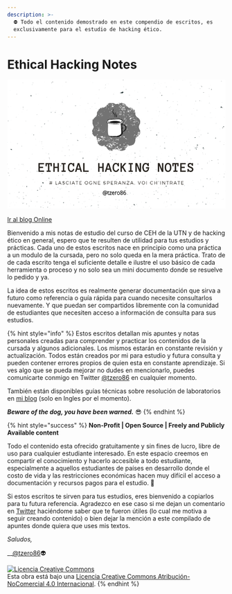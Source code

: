 ```yaml
---
description: >-
  ⛔ Todo el contenido demostrado en este compendio de escritos, es
  exclusivamente para el estudio de hacking ético.
---
```


# Ethical Hacking Notes



![](.gitbook/assets/grunge-water-mechanic-tool-business-card.png)

[Ir al blog Online](https://tzero86.gitbook.io/tzero86/)

Bienvenido a mis notas de estudio del curso de CEH de la UTN y de hacking ético en general, espero que te resulten de utilidad para tus estudios y prácticas. Cada uno de estos escritos nace en principio como una práctica a un modulo de la cursada, pero no solo queda en la mera práctica. Trato de de cada escrito tenga el suficiente detalle e ilustre el uso básico de cada herramienta o proceso y no solo sea un mini documento donde se resuelve lo pedido y ya. 

La idea de estos escritos es realmente generar documentación que sirva a futuro como referencia o guía rápida para cuando necesite consultarlos nuevamente. Y que puedan ser compartidos libremente con la comunidad de estudiantes que necesiten acceso a información de consulta para sus estudios. 

{% hint style="info" %}
Estos escritos detallan mis apuntes y notas personales creadas para comprender y practicar los contenidos de la cursada y algunos adicionales. Los mismos estarán en constante revisión y actualización. Todos están creados por mi para estudio y futura consulta y pueden contener errores propios de quien esta en constante aprendizaje. Si ves algo que se pueda mejorar no dudes en mencionarlo, puedes comunicarte conmigo en Twitter [@tzero86](https://twitter.com/Tzero86) en cualquier momento.

También están disponibles guías técnicas sobre resolución de laboratorios en [mi blog](https://www.tzero86bits.tk/) \(solo en Ingles por el momento\).

_**Beware of the dog, you have been warned.**_ 😎
{% endhint %}

{% hint style="success" %}
**Non-Profit \| Open Source \| Freely and Publicly Available content**

Todo el contenido esta ofrecido gratuitamente y sin fines de lucro, libre de uso para cualquier estudiante interesado. En este espacio creemos en compartir el conocimiento y hacerlo accesible a todo estudiante, especialmente a aquellos  estudiantes de países en desarrollo donde el costo de vida y las restricciones económicas hacen muy difícil el acceso a documentación y recursos pagos para el estudio. 💚

Si estos escritos te sirven para tus estudios, eres bienvenido a copiarlos para tu futura referencia. Agradezco en ese caso si me dejan un comentario en [Twitter](https://twitter.com/Tzero86) haciéndome saber que te fueron útiles \(lo cual me motiva a seguir creando contenido\) o bien dejar la mención a este compilado de apuntes donde quiera que uses mis textos.

_Saludos,_ 

\_\_[@tzero86](https://twitter.com/Tzero86)👽 

 [![Licencia Creative Commons](https://i.creativecommons.org/l/by-nc/4.0/88x31.png)](http://creativecommons.org/licenses/by-nc/4.0/)  
  Esta obra está bajo una [Licencia Creative Commons Atribución-NoComercial 4.0 Internacional](http://creativecommons.org/licenses/by-nc/4.0/).
{% endhint %}



